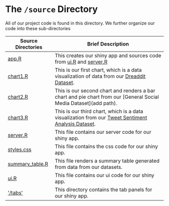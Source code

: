 # The `/source` Directory

All of our project code is found in this directory.  We further organize our code into 
these sub-directories 

|Source Directories | Brief Description|
|---------------| -----------------|
|[app.R](./app.R) | This creates our shiny app and sources code from [ui.R](./ui.R) and [server.R](./server.R)
|[chart1.R](./chart1.R) | This is our first chart, which is a data visualization of data from our [Dreaddit Dataset](data/Dreaddit-Dataset.csv). 
|[chart2.R](./chart2.R) | This is our second chart and renders a bar chart and pie chart from our [General Social Media Dataset](add path). 
|[chart3.R](/chart3.R) | This is our third chart, which is a data visualization from  our [Tweet Sentiment Analysis Dataset](data/Twitter-Sentiment_Analysis.csv). 
|[server.R](./server.R) | This file contains our server code for our shiny app. 
|[styles.css](./styles.css) | This file contains the css code for our shiny app. 
|[summary_table.R](./summary_table.R) | This file renders a summary table generated from data from our datasets. 
|[ui.R](./ui.R) | This file contains our ui code for our shiny app.
|['/tabs'](./tabs) | This directory contains the tab panels for our shiny app.

